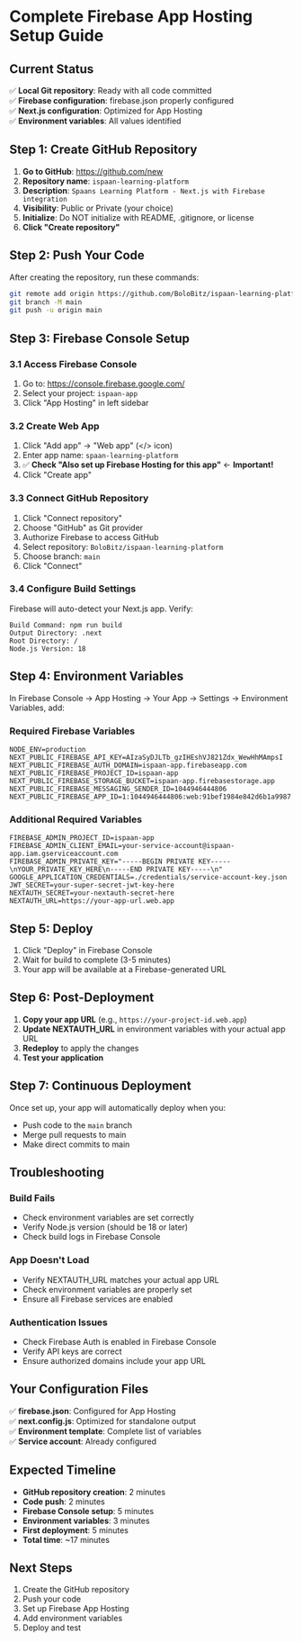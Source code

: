 # Complete Firebase App Hosting Setup Guide

## Current Status
✅ **Local Git repository**: Ready with all code committed  
✅ **Firebase configuration**: firebase.json properly configured  
✅ **Next.js configuration**: Optimized for App Hosting  
✅ **Environment variables**: All values identified  

## Step 1: Create GitHub Repository

1. **Go to GitHub**: https://github.com/new
2. **Repository name**: `ispaan-learning-platform`
3. **Description**: `Spaans Learning Platform - Next.js with Firebase integration`
4. **Visibility**: Public or Private (your choice)
5. **Initialize**: Do NOT initialize with README, .gitignore, or license
6. **Click "Create repository"**

## Step 2: Push Your Code

After creating the repository, run these commands:

```bash
git remote add origin https://github.com/BoloBitz/ispaan-learning-platform.git
git branch -M main
git push -u origin main
```

## Step 3: Firebase Console Setup

### 3.1 Access Firebase Console
1. Go to: https://console.firebase.google.com/
2. Select your project: `ispaan-app`
3. Click "App Hosting" in left sidebar

### 3.2 Create Web App
1. Click "Add app" → "Web app" (</> icon)
2. Enter app name: `spaan-learning-platform`
3. ✅ **Check "Also set up Firebase Hosting for this app"** ← **Important!**
4. Click "Create app"

### 3.3 Connect GitHub Repository
1. Click "Connect repository"
2. Choose "GitHub" as Git provider
3. Authorize Firebase to access GitHub
4. Select repository: `BoloBitz/ispaan-learning-platform`
5. Choose branch: `main`
6. Click "Connect"

### 3.4 Configure Build Settings
Firebase will auto-detect your Next.js app. Verify:
```
Build Command: npm run build
Output Directory: .next
Root Directory: /
Node.js Version: 18
```

## Step 4: Environment Variables

In Firebase Console → App Hosting → Your App → Settings → Environment Variables, add:

### Required Firebase Variables
```
NODE_ENV=production
NEXT_PUBLIC_FIREBASE_API_KEY=AIzaSyDJLTb_gzIHEshVJ821Zdx_WewHhMAmpsI
NEXT_PUBLIC_FIREBASE_AUTH_DOMAIN=ispaan-app.firebaseapp.com
NEXT_PUBLIC_FIREBASE_PROJECT_ID=ispaan-app
NEXT_PUBLIC_FIREBASE_STORAGE_BUCKET=ispaan-app.firebasestorage.app
NEXT_PUBLIC_FIREBASE_MESSAGING_SENDER_ID=1044946444806
NEXT_PUBLIC_FIREBASE_APP_ID=1:1044946444806:web:91bef1984e842d6b1a9987
```

### Additional Required Variables
```
FIREBASE_ADMIN_PROJECT_ID=ispaan-app
FIREBASE_ADMIN_CLIENT_EMAIL=your-service-account@ispaan-app.iam.gserviceaccount.com
FIREBASE_ADMIN_PRIVATE_KEY="-----BEGIN PRIVATE KEY-----\nYOUR_PRIVATE_KEY_HERE\n-----END PRIVATE KEY-----\n"
GOOGLE_APPLICATION_CREDENTIALS=./credentials/service-account-key.json
JWT_SECRET=your-super-secret-jwt-key-here
NEXTAUTH_SECRET=your-nextauth-secret-here
NEXTAUTH_URL=https://your-app-url.web.app
```

## Step 5: Deploy

1. Click "Deploy" in Firebase Console
2. Wait for build to complete (3-5 minutes)
3. Your app will be available at a Firebase-generated URL

## Step 6: Post-Deployment

1. **Copy your app URL** (e.g., `https://your-project-id.web.app`)
2. **Update NEXTAUTH_URL** in environment variables with your actual app URL
3. **Redeploy** to apply the changes
4. **Test your application**

## Step 7: Continuous Deployment

Once set up, your app will automatically deploy when you:
- Push code to the `main` branch
- Merge pull requests to main
- Make direct commits to main

## Troubleshooting

### Build Fails
- Check environment variables are set correctly
- Verify Node.js version (should be 18 or later)
- Check build logs in Firebase Console

### App Doesn't Load
- Verify NEXTAUTH_URL matches your actual app URL
- Check environment variables are properly set
- Ensure all Firebase services are enabled

### Authentication Issues
- Check Firebase Auth is enabled in Firebase Console
- Verify API keys are correct
- Ensure authorized domains include your app URL

## Your Configuration Files

✅ **firebase.json**: Configured for App Hosting  
✅ **next.config.js**: Optimized for standalone output  
✅ **Environment template**: Complete list of variables  
✅ **Service account**: Already configured  

## Expected Timeline

- **GitHub repository creation**: 2 minutes
- **Code push**: 2 minutes
- **Firebase Console setup**: 5 minutes
- **Environment variables**: 3 minutes
- **First deployment**: 5 minutes
- **Total time**: ~17 minutes

## Next Steps

1. Create the GitHub repository
2. Push your code
3. Set up Firebase App Hosting
4. Add environment variables
5. Deploy and test

